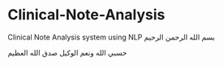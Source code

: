 # Clinical-Note-Analysis
Clinical Note Analysis system using NLP
بسم الله الرحمن الرحيم

 حسبي الله ونعم الوكيل
 صدق الله العظيم
